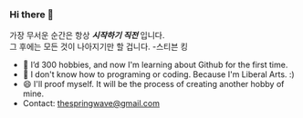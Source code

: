 ### Hi there 👋

가장 무서운 순간은 항상 ***시작하기 직전*** 입니다.   
그 후에는 모든 것이 나아지기만 할 겁니다. -스티븐 킹

- 🌱 I’d 300 hobbies, and now I'm learning about Github for the first time.
- 🤔 I don't know how to programing or coding. Because I'm Liberal Arts. :)
- 😄 I'll proof myself. It will be the process of creating another hobby of mine.
- Contact: <thespringwave@gmail.com>

<!--
**ThePinkBean/ThePinkBean** is a ✨ _special_ ✨ repository because its `README.md` (this file) appears on your GitHub profile.

Here are some ideas to get you started:

- 🔭 I’m currently working on ... fd
- 🌱 I’m currently learning ...
- 👯 I’m looking to collaborate on ...
- 🤔 I’m looking for help with ...
- 💬 Ask me about ...
- 📫 How to reach me: ...
- 😄 Pronouns: ...
- ⚡ Fun fact: ...
-->
